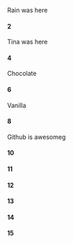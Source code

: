 Rain was here
#### 2
Tina was here
#### 4
Chocolate
#### 6
Vanilla
#### 8
Github is awesomeg
#### 10
#### 11
#### 12
#### 13
#### 14
#### 15

